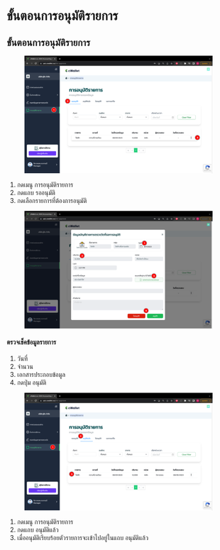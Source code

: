 # ขั้นตอนการอนุมัติรายการ

## **ขั้นตอนการอนุมัติรายการ**

<figure><img src="../../.gitbook/assets/image (138).png" alt=""><figcaption></figcaption></figure>

1. กดเมนู การอนุมัติรายการ
2. กดแถบ รออนุมัติ
3. กดเลือกรายการที่ต้องการอนุมัติ



<figure><img src="../../.gitbook/assets/image (210).png" alt=""><figcaption></figcaption></figure>

#### ตรวจเช็คข้อมูลรายการ&#x20;

1. วันที่
2. จำนวน
3. เอกสารประกอบข้อมูล
4. กดปุ่ม อนุมัติ



<figure><img src="../../.gitbook/assets/image (9).png" alt=""><figcaption></figcaption></figure>

1. กดเมนู การอนุมัติรายการ
2. กดแถบ อนุมัติแล้ว
3. เมื่ออนุมัติเรียบร้อยตัวรายการจะเข้าไปอยู่ในแถบ อนุมัติแล้ว
